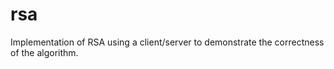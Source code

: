 # rsa
Implementation of RSA using a client/server to demonstrate the correctness of the algorithm. 
